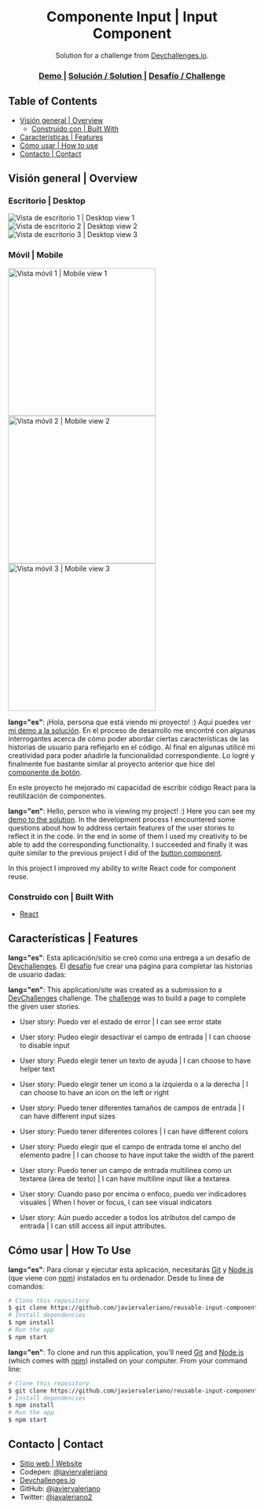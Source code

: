 <h1 align="center">Componente Input | Input Component</h1>

<div align="center">
   Solution for a challenge from  <a href="http://devchallenges.io" target="_blank">Devchallenges.io</a>.
</div>

<div align="center">
  <h3>
    <a href="https://javiervaleriano.github.io/reusable-input-component">
      Demo
    </a>
    <span> | </span>
    <a href="https://{your-url-to-the-solution}">
      Solución / Solution
    </a>
    <span> | </span>
    <a href="https://devchallenges.io/challenges/TSqutYM4c5WtluM7QzGp">
      Desafío / Challenge
    </a>
  </h3>
</div>

<!-- TABLE OF CONTENTS -->

## Table of Contents

- [Visión general | Overview](#visi%C3%B3n-general--overview)
  - [Construido con | Built With](#construido-con--built-with)
- [Características | Features](#caracter%C3%ADsticas--features)
- [Cómo usar | How to use](#c%C3%B3mo-usar--how-to-use)
- [Contacto | Contact](#contacto--contact)

<!-- OVERVIEW -->

## Visión general | Overview

### Escritorio | Desktop

![Vista de escritorio 1 | Desktop view 1](./views/desktop/desktop_1.png)
![Vista de escritorio 2 | Desktop view 2](./views/desktop/desktop_2.png)
![Vista de escritorio 3 | Desktop view 3](./views/desktop/desktop_3.png)

### Móvil | Mobile

<img src="./views/mobile/mobile_1.png" alt="Vista móvil 1 | Mobile view 1" width="300" height="auto">
<img src="./views/mobile/mobile_2.png" alt="Vista móvil 2 | Mobile view 2" width="300" height="auto">
<img src="./views/mobile/mobile_3.png" alt="Vista móvil 3 | Mobile view 3" width="300" height="auto">

**lang="es"**: ¡Hola, persona que está viendo mi proyecto! :) Aquí puedes ver <a href="https://javiervaleriano.github.io/reusable-input-component" target="_blank">mi demo a la solución</a>. En el proceso de desarrollo me encontré con algunas interrogantes acerca de cómo poder abordar ciertas características de las historias de usuario para reflejarlo en el código. Al final en algunas utilicé mi creatividad para poder añadirle la funcionalidad correspondiente. Lo logré y finalmente fue bastante similar al proyecto anterior que hice del <a href="https://javiervaleriano.github.io/reusable-button-component" target="_blank">componente de botón</a>.

En este proyecto he mejorado mi capacidad de escribir código React para la reutilización de componentes.

**lang="en"**: Hello, person who is viewing my project! :) Here you can see my <a href="https://javiervaleriano.github.io/reusable-input-component" target="_blank">demo to the solution</a>. In the development process I encountered some questions about how to address certain features of the user stories to reflect it in the code. In the end in some of them I used my creativity to be able to add the corresponding functionality. I succeeded and finally it was quite similar to the previous project I did of the <a href="https://javiervaleriano.github.io/reusable-button-component" target="_blank">button component</a>.

In this project I improved my ability to write React code for component reuse.

### Construido con | Built With

<!-- This section should list any major frameworks that you built your project using. Here are a few examples.-->

- [React](https://reactjs.org/)

## Características | Features

<!-- List the features of your application or follow the template. Don't share the figma file here :) -->

**lang="es"**: Esta aplicación/sitio se creó como una entrega a un desafío de [Devchallenges](https://devchallenges.io/challenges). El [desafío](https://devchallenges.io/challenges/TSqutYM4c5WtluM7QzGp) fue crear una página para completar las historias de usuario dadas:

**lang="en"**: This application/site was created as a submission to a [DevChallenges](https://devchallenges.io/challenges) challenge. The [challenge](https://devchallenges.io/challenges/TSqutYM4c5WtluM7QzGp) was to build a page to complete the given user stories.

- User story: Puedo ver el estado de error | I can see error state

- User story: Pudeo elegir desactivar el campo de entrada | I can choose to disable input

- User story: Puedo elegir tener un texto de ayuda | I can choose to have helper text

- User story: Puedo elegir tener un ícono a la izquierda o a la derecha | I can choose to have an icon on the left or right

- User story: Puedo tener diferentes tamaños de campos de entrada | I can have different input sizes

- User story: Puedo tener diferentes colores | I can have different colors

- User story: Puedo elegir que el campo de entrada tome el ancho del elemento padre | I can choose to have input take the width of the parent

- User story: Puedo tener un campo de entrada multilínea como un textarea (área de texto) | I can have multiline input like a textarea

- User story: Cuando paso por encima o enfoco, puedo ver indicadores visuales | When I hover or focus, I can see visual indicators

- User story: Aún puedo acceder a todos los atributos del campo de entrada | I can still access all input attributes.

## Cómo usar | How To Use

<!-- Example:  -->

**lang="es"**: Para clonar y ejecutar esta aplicación, necesitarás [Git](https://git-scm.com) y [Node.js](https://nodejs.org/en/download/) (que viene con [npm](https://www.npmjs.com)) instalados en tu ordenador. Desde tu línea de comandos:

```bash
# Clone this repository
$ git clone https://github.com/javiervaleriano/reusable-input-component
# Install dependencies
$ npm install
# Run the app
$ npm start
```

**lang="en"**: To clone and run this application, you'll need [Git](https://git-scm.com) and [Node.js](https://nodejs.org/en/download/) (which comes with [npm](https://www.npmjs.com)) installed on your computer. From your command line:

```bash
# Clone this repository
$ git clone https://github.com/javiervaleriano/reusable-input-component
# Install dependencies
$ npm install
# Run the app
$ npm start
```

## Contacto | Contact

- [Sitio web | Website](https://javiervaleriano.github.io/javiervaleriano-portfolio)
- Codepen: [@javiervaleriano](https://codepen.io/javiervaleriano)
- [Devchallenges.io](https://devchallenges.io/portfolio/javiervaleriano)
- GitHub: [@javiervaleriano](https://github.com/javiervaleriano)
- Twitter: [@javaleriano2](https://twitter.com/javaleriano2)
